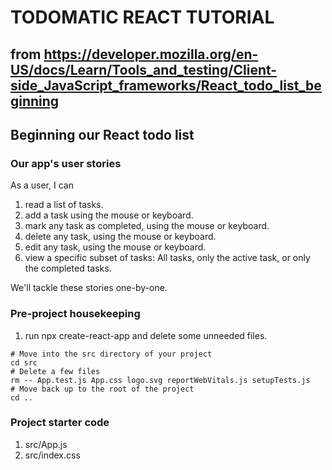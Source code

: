 # TODOMATIC REACT TUTORIAL

## from https://developer.mozilla.org/en-US/docs/Learn/Tools_and_testing/Client-side_JavaScript_frameworks/React_todo_list_beginning

## Beginning our React todo list

### Our app's user stories
As a user, I can

1. read a list of tasks.
1. add a task using the mouse or keyboard.
1. mark any task as completed, using the mouse or keyboard.
1. delete any task, using the mouse or keyboard.
1. edit any task, using the mouse or keyboard.
1. view a specific subset of tasks: All tasks, only the active task, or only the completed tasks.

We'll tackle these stories one-by-one.

### Pre-project housekeeping 

1. run npx create-react-app and delete some unneeded files. 
```
# Move into the src directory of your project
cd src
# Delete a few files
rm -- App.test.js App.css logo.svg reportWebVitals.js setupTests.js
# Move back up to the root of the project
cd ..
```
### Project starter code
1. src/App.js
1. src/index.css
